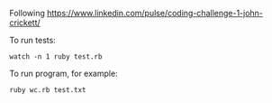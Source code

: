 Following https://www.linkedin.com/pulse/coding-challenge-1-john-crickett/

To run tests:

```
watch -n 1 ruby test.rb
```

To run program, for example:

```
ruby wc.rb test.txt
```
